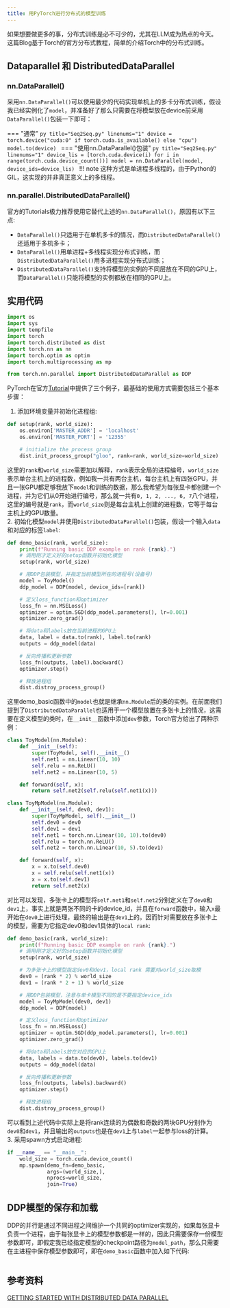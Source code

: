```yaml
---
title: 用PyTorch进行分布式的模型训练
---
```

如果想要做更多的事，分布式训练是必不可少的，尤其在LLM成为热点的今天。这篇Blog基于Torch的官方分布式教程，简单的介绍Torch中的分布式训练。

## Dataparallel 和 DistributedDataParallel

### nn.DataParallel()
采用`nn.DataParallel()`可以使用最少的代码实现单机上的多卡分布式训练，假设我已经实例化了`model`，并准备好了那么只需要在将模型放在device前采用`DataParallel()`包装一下即可：

=== "通常"
    ```py title="Seq2Seq.py" linenums="1"
    device = torch.device("cuda:0" if torch.cuda.is_available() else "cpu")
    model.to(device)
    ```
=== "使用nn.DataParallel()包装"
    ```py title="Seq2Seq.py" linenums="1"
    device_lis = [torch.cuda.device(i) for i in range(torch.cuda.device_count())]
    model = nn.DataParallel(model, device_ids=device_lis)
    ```
!!! note 
    这种方式是单进程多线程的，由于Python的GIL，这实现的并非真正意义上的多线程。

### nn.parallel.DistributedDataParallel()  
官方的Tutorials极力推荐使用它替代上述的`nn.DataParallel()`，原因有以下三点:

- `DataParallel()`只适用于在单机多卡的情况，而`DistributedDataParallel()`还适用于多机多卡；
- `DataParallel()`用单进程+多线程实现分布式训练，而`DistributedDataParallel()`用多进程实现分布式训练；
- `DistributedDataParallel()`支持将模型的实例的不同层放在不同的GPU上，而`DataParallel()`只能将模型的实例都放在相同的GPU上。

## 实用代码
```py title="引入库"
import os
import sys
import tempfile
import torch
import torch.distributed as dist
import torch.nn as nn
import torch.optim as optim
import torch.multiprocessing as mp

from torch.nn.parallel import DistributedDataParallel as DDP
```
PyTorch在官方[Tutorial](https://pytorch.org/tutorials/intermediate/ddp_tutorial.html)中提供了三个例子，最基础的使用方式需要包括三个基本步骤：

1. 添加环境变量并初始化进程组:
```py
def setup(rank, world_size):
    os.environ['MASTER_ADDR'] = 'localhost'
    os.environ['MASTER_PORT'] = '12355'

    # initialize the process group
    dist.init_process_group("gloo", rank=rank, world_size=world_size)
```
这里的`rank`和`world_size`需要加以解释，`rank`表示全局的进程编号，`world_size`表示单台主机上的进程数，例如我一共有两台主机，每台主机上有四张GPU，并且一张GPU都足够我放下`model`和训练的数据，那么我希望为每张显卡都创建一个进程，并为它们从0开始进行编号，那么就一共有`0, 1, 2, ..., 6, 7`八个进程，这里的编号就是`rank`，而`world_size`则是每台主机上创建的进程数，它等于每台主机上的GPU数量。  
2. 初始化模型`model`并使用`DistributedDataParallel()`包装，假设一个输入`data`和对应的标签`label`:
```python
def demo_basic(rank, world_size):
    print(f"Running basic DDP example on rank {rank}.")
    # 调用刚才定义好的setup函数并初始化模型
    setup(rank, world_size)

    # 用DDP包装模型，并指定当前模型所在的进程号(设备号)
    model = ToyModel()
    ddp_model = DDP(model, device_ids=[rank])

    # 定义loss_function和optimizer
    loss_fn = nn.MSELoss()
    optimizer = optim.SGD(ddp_model.parameters(), lr=0.001)
    optimizer.zero_grad()

    # 将data和labels放在当前进程的GPU上
    data, label = data.to(rank), label.to(rank)
    outputs = ddp_model(data)

    # 反向传播和更新参数
    loss_fn(outputs, label).backward()
    optimizer.step()

    # 释放进程组
    dist.distroy_process_group()
```
这里demo_basic函数中的`model`也就是继承`nn.Module`后的类的实例。在前面我们提到了`DistributedDataParallel`也适用于一个模型放置在多张卡上的情况，这需要在定义模型的类时，在`__init__`函数中添加`dev`参数，Torch官方给出了两种示例：    
```python title="单张卡上的模型定义示例"
class ToyModel(nn.Module):
    def __init__(self):
        super(ToyModel, self).__init__()
        self.net1 = nn.Linear(10, 10)
        self.relu = nn.ReLU()
        self.net2 = nn.Linear(10, 5)

    def forward(self, x):
        return self.net2(self.relu(self.net1(x)))
```
```py title="多张卡上的模型定义示例"
class ToyMpModel(nn.Module):
    def __init__(self, dev0, dev1):
        super(ToyMpModel, self).__init__()
        self.dev0 = dev0
        self.dev1 = dev1
        self.net1 = torch.nn.Linear(10, 10).to(dev0)
        self.relu = torch.nn.ReLU()
        self.net2 = torch.nn.Linear(10, 5).to(dev1)

    def forward(self, x):
        x = x.to(self.dev0)
        x = self.relu(self.net1(x))
        x = x.to(self.dev1)
        return self.net2(x)
```  
对比可以发现，多张卡上的模型将`self.net1`和`self.net2`分别定义在了`dev0`和`dev1`上，事实上就是两张不同的卡的device_id，并且在`forward`函数中，输入`x`最开始在`dev0`上进行处理，最终的输出是在`dev1`上的。因而针对需要放在多张卡上的模型，需要为它指定dev0和dev1具体的`local rank`:
```py linenums='1'
def demo_basic(rank, world_size):
    print(f"Running basic DDP example on rank {rank}.")
    # 调用刚才定义好的setup函数并初始化模型
    setup(rank, world_size)

    # 为多张卡上的模型指定dev0和dev1，local rank 需要对world_size取模
    dev0 = (rank * 2) % world_size
    dev1 = (rank * 2 + 1) % world_size

    # 用DDP包装模型，注意与单卡模型不同的是不要指定device_ids
    model = ToyMpModel(dev0, dev1)
    ddp_model = DDP(model)

    # 定义loss_function和optimizer
    loss_fn = nn.MSELoss()
    optimizer = optim.SGD(ddp_model.parameters(), lr=0.001)
    optimizer.zero_grad()

    # 将data和labels放在对应的GPU上
    data, labels = data.to(dev0), labels.to(dev1)
    outputs = ddp_model(data)

    # 反向传播和更新参数
    loss_fn(outputs, labels).backward()
    optimizer.step()

    # 释放进程组
    dist.distroy_process_group()
```
可以看到上述代码中实际上是将rank连续的为偶数和奇数的两块GPU分别作为`dev0`和`dev1`，并且输出的`outputs`也是在`dev1`上与`label`一起参与loss的计算。  
3. 采用spawn方式启动进程:
```py
if __name__ == "__main__":
    wold_size = torch.cuda.device_count()
    mp.spawn(demo_fn=demo_basic,
             args=(world_size,),
             nprocs=world_size,
             join=True)
```

## DDP模型的保存和加载
DDP的并行是通过不同进程之间维护一个共同的optimizer实现的，如果每张显卡负责一个进程，由于每张显卡上的模型参数都是一样的，因此只需要保存一份模型参数即可，即假定我已经指定模型的checkpoint路径为`model_path`，那么只需要在主进程中保存模型参数即可，即在`demo_basic`函数中加入如下代码:
```py

```




## 参考资料
[GETTING STARTED WITH DISTRIBUTED DATA PARALLEL](https://pytorch.org/tutorials/intermediate/ddp_tutorial.html)


